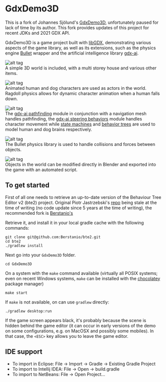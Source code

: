 # GdxDemo3D #

This is a fork of Johannes Sjölund's [GdxDemo3D](https://github.com/jsjolund/GdxDemo3D), unfortunately paused for lack of time by its author.
This fork provides updates of this project for recent JDKs and 2021 GDX API.

GdxDemo3D is a game project built with [libGDX](https://github.com/libgdx), demonstrating various aspects of the game library, as well as its extensions, such as the physics engine [Bullet](http://bulletphysics.org/) wrapper and the artificial intelligence library [gdx-ai](https://github.com/libgdx/gdx-ai).

![alt tag](http://i.imgur.com/PWFlcWhl.png)  
A simple 3D world is included, with a multi storey house and various other items.

![alt tag](http://i.imgur.com/phUkbRGl.png)  
Animated human and dog characters are used as actors in the world. Ragdoll physics allows for dynamic character animation when a human falls down.

![alt tag](http://i.imgur.com/Vqr1s9wl.png)  
The [gdx-ai pathfinding](https://github.com/libgdx/gdx-ai/wiki/Pathfinding) module in conjunction with a navigation mesh handles pathfinding, the [gdx-ai steering behaviors](https://github.com/libgdx/gdx-ai/wiki/Steering-Behaviors) module handles character movement while [state machines](https://github.com/libgdx/gdx-ai/wiki/State-Machine) and [behavior trees](https://github.com/libgdx/gdx-ai/wiki/Behavior-Trees) are used to model human and dog brains respectively.

![alt tag](http://i.imgur.com/P0e1FHVl.png)  
The Bullet physics library is used to handle collisions and forces between objects.

![alt tag](http://i.imgur.com/Sq903YGl.png)  
Objects in the world can be modified directly in Blender and exported into the game with an automated script.

## To get started ##

First of all one needs to retrieve an up-to-date version of the Behaviour Tree Editor v2 (bte2) project.
Original Piotr Jastrzebski's [repo](https://github.com/piotr-j/bte2) being stale at the time of writing (no code update since 5 years at the time of writing),
the recommended fork is [Berstanio's](https://github.com/Berstanio/bte2)

Retrieve it, and install it in your local gradle cache with the following commands:

```
git clone git@github.com:Berstanio/bte2.git
cd bte2
./gradlew install
```

Next go into your `GdxDemo3D` folder.
```
cd GdxDemo3D
```

On a system with the `make` command available (virtually all POSIX systems; even on recent Windows systems, `make` can be installed
with the [chocolatey](https://chocolatey.org/) package manager)
```
make start
```

If `make` is not available, on can use `gradlew` directly:
```
./gradlew desktop:run
```

If the game screen appears black, it's probably because the scene is hidden behind the game editor (it can occur
in early versions of the demo on some configurations, e.g. on MacOSX and possibly some mobiles).
In that case, the `<ESC>` key allows you to leave the game editor.

## IDE support ##

- To import in Eclipse: File -> Import -> Gradle -> Existing Gradle Project
- To import to Intellij IDEA: File -> Open -> build.gradle
- To import to NetBeans: File -> Open Project...
